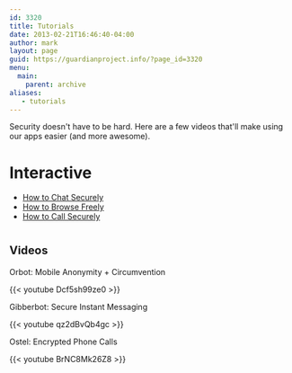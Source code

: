 ```yaml
---
id: 3320
title: Tutorials
date: 2013-02-21T16:46:40-04:00
author: mark
layout: page
guid: https://guardianproject.info/?page_id=3320
menu:
  main:
    parent: archive
aliases:
   - tutorials
---
```

Security doesn't have to be hard. Here are a few videos that'll make using our apps easier (and more awesome).

# Interactive

  * <a href="https://guardianproject.info/howto/chatsecurely" target="_blank">How to Chat Securely</a>
  * <a href="https://guardianproject.info/howto/browsefreely" target="_blank">How to Browse Freely</a>
  * <a href="https://guardianproject.info/howto/callsecurely" target="_blank">How to Call Securely</a>

# <span style="font-size: 20px; font-weight: bold;">Videos</span>

Orbot: Mobile Anonymity + Circumvention

{{< youtube Dcf5sh99ze0 >}}

Gibberbot: Secure Instant Messaging

{{< youtube qz2dBvQb4gc >}}

Ostel: Encrypted Phone Calls

{{< youtube BrNC8Mk26Z8 >}}
